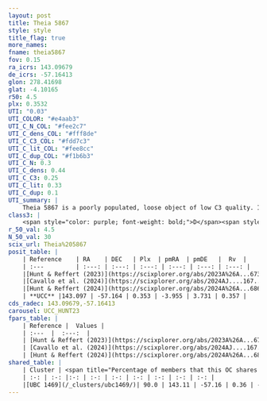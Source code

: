 ```yaml
---
layout: post
title: Theia 5867
style: style
title_flag: true
more_names: 
fname: theia5867
fov: 0.15
ra_icrs: 143.09679
de_icrs: -57.16413
glon: 278.41698
glat: -4.10165
r50: 4.5
plx: 0.3532
UTI: "0.03"
UTI_COLOR: "#e4aab3"
UTI_C_N_COL: "#fee2c7"
UTI_C_dens_COL: "#fff8de"
UTI_C_C3_COL: "#fdd7c3"
UTI_C_lit_COL: "#fee8cc"
UTI_C_dup_COL: "#f1b6b3"
UTI_C_N: 0.3
UTI_C_dens: 0.44
UTI_C_C3: 0.25
UTI_C_lit: 0.33
UTI_C_dup: 0.1
UTI_summary: |
    Theia 5867 is a poorly populated, loose object of low C3 quality. It was recently reported in the literature.<br><br><span style="color: #99180f; font-weight: bold;">Warning: </span>This is likely a duplicate object, which shares a large percentage of members with at least one previously reported entry.
class3: |
    <span style="color: purple; font-weight: bold;">D</span><span style="color: #FFC300; font-weight: bold;">B</span>
r_50_val: 4.5
N_50_val: 30
scix_url: Theia%205867
posit_table: |
    | Reference    | RA    | DEC   | Plx  | pmRA  | pmDE   |  Rv  |
    | :---         | :---: | :---: | :---: | :---: | :---: | :---: |
    |[Hunt & Reffert (2023)](https://scixplorer.org/abs/2023A%26A...673A.114H) | 143.06 | -57.173 | 0.35 | -3.963 | 3.732 | 0.3 |
    |[Cavallo et al. (2024)](https://scixplorer.org/abs/2024AJ....167...12C) | 143.1 | -57.161 | 0.348 | -- | -- | -- |
    |[Hunt & Reffert (2024)](https://scixplorer.org/abs/2024A%26A...686A..42H) | 143.06 | -57.173 | 0.35 | -3.963 | 3.732 | 0.3 |
    | **UCC** |143.097 | -57.164 | 0.353 | -3.955 | 3.731 | 0.357 | 
cds_radec: 143.09679,-57.16413
carousel: UCC_HUNT23
fpars_table: |
    | Reference |  Values |
    | :---  |  :---:  |
    | [Hunt & Reffert (2023)](https://scixplorer.org/abs/2023A%26A...673A.114H) | `AV50=2.429, diffAV50=1.434, MOD50=12.097, logAge50=8.416` |
    | [Cavallo et al. (2024)](https://scixplorer.org/abs/2024AJ....167...12C) | `AV50=2.67, dMod50=11.75, logAge50=8.47, [Fe/H]50=-0.08` |
    | [Hunt & Reffert (2024)](https://scixplorer.org/abs/2024A%26A...686A..42H) | `MassJ=354.914` |
shared_table: |
    | Cluster | <span title="Percentage of members that this OC shares with the ones listed">%</span>   | RA   | DEC   | Plx   | pmRA  | pmDE  | Rv | UTI |
    | :-: | :-: |:-: | :-: | :-: | :-: | :-: | :-: | :-: |
    |[UBC 1469](/_clusters/ubc1469/)| 90.0 | 143.11 | -57.16 | 0.36 | -3.96 | 3.73 | 0.36 |0.26 |
---
```

